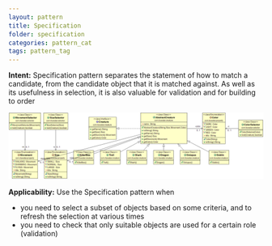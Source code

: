 ```yaml
---
layout: pattern
title: Specification
folder: specification
categories: pattern_cat
tags: pattern_tag
---
```


**Intent:** Specification pattern separates the statement of how to match a
candidate, from the candidate object that it is matched against. As well as its
usefulness in selection, it is also valuable for validation and for building to
order

![alt text](./etc/specification.png "Specification")

**Applicability:** Use the Specification pattern when

* you need to select a subset of objects based on some criteria, and to refresh the selection at various times
* you need to check that only suitable objects are used for a certain role (validation)